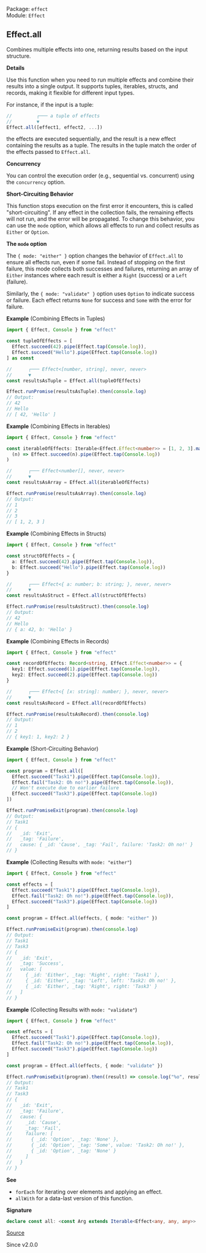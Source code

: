 Package: `effect`<br />
Module: `Effect`<br />

## Effect.all

Combines multiple effects into one, returning results based on the input
structure.

**Details**

Use this function when you need to run multiple effects and combine their
results into a single output. It supports tuples, iterables, structs, and
records, making it flexible for different input types.

For instance, if the input is a tuple:

```ts
//         ┌─── a tuple of effects
//         ▼
Effect.all([effect1, effect2, ...])
```

the effects are executed sequentially, and the result is a new effect
containing the results as a tuple. The results in the tuple match the order
of the effects passed to `Effect.all`.

**Concurrency**

You can control the execution order (e.g., sequential vs. concurrent) using
the `concurrency` option.

**Short-Circuiting Behavior**

This function stops execution on the first error it encounters, this is
called "short-circuiting". If any effect in the collection fails, the
remaining effects will not run, and the error will be propagated. To change
this behavior, you can use the `mode` option, which allows all effects to run
and collect results as `Either` or `Option`.

**The `mode` option**

The `{ mode: "either" }` option changes the behavior of `Effect.all` to
ensure all effects run, even if some fail. Instead of stopping on the first
failure, this mode collects both successes and failures, returning an array
of `Either` instances where each result is either a `Right` (success) or a
`Left` (failure).

Similarly, the `{ mode: "validate" }` option uses `Option` to indicate
success or failure. Each effect returns `None` for success and `Some` with
the error for failure.

**Example** (Combining Effects in Tuples)

```ts
import { Effect, Console } from "effect"

const tupleOfEffects = [
  Effect.succeed(42).pipe(Effect.tap(Console.log)),
  Effect.succeed("Hello").pipe(Effect.tap(Console.log))
] as const

//      ┌─── Effect<[number, string], never, never>
//      ▼
const resultsAsTuple = Effect.all(tupleOfEffects)

Effect.runPromise(resultsAsTuple).then(console.log)
// Output:
// 42
// Hello
// [ 42, 'Hello' ]
```

**Example** (Combining Effects in Iterables)

```ts
import { Effect, Console } from "effect"

const iterableOfEffects: Iterable<Effect.Effect<number>> = [1, 2, 3].map(
  (n) => Effect.succeed(n).pipe(Effect.tap(Console.log))
)

//      ┌─── Effect<number[], never, never>
//      ▼
const resultsAsArray = Effect.all(iterableOfEffects)

Effect.runPromise(resultsAsArray).then(console.log)
// Output:
// 1
// 2
// 3
// [ 1, 2, 3 ]
```

**Example** (Combining Effects in Structs)

```ts
import { Effect, Console } from "effect"

const structOfEffects = {
  a: Effect.succeed(42).pipe(Effect.tap(Console.log)),
  b: Effect.succeed("Hello").pipe(Effect.tap(Console.log))
}

//      ┌─── Effect<{ a: number; b: string; }, never, never>
//      ▼
const resultsAsStruct = Effect.all(structOfEffects)

Effect.runPromise(resultsAsStruct).then(console.log)
// Output:
// 42
// Hello
// { a: 42, b: 'Hello' }
```

**Example** (Combining Effects in Records)

```ts
import { Effect, Console } from "effect"

const recordOfEffects: Record<string, Effect.Effect<number>> = {
  key1: Effect.succeed(1).pipe(Effect.tap(Console.log)),
  key2: Effect.succeed(2).pipe(Effect.tap(Console.log))
}

//      ┌─── Effect<{ [x: string]: number; }, never, never>
//      ▼
const resultsAsRecord = Effect.all(recordOfEffects)

Effect.runPromise(resultsAsRecord).then(console.log)
// Output:
// 1
// 2
// { key1: 1, key2: 2 }
```

**Example** (Short-Circuiting Behavior)

```ts
import { Effect, Console } from "effect"

const program = Effect.all([
  Effect.succeed("Task1").pipe(Effect.tap(Console.log)),
  Effect.fail("Task2: Oh no!").pipe(Effect.tap(Console.log)),
  // Won't execute due to earlier failure
  Effect.succeed("Task3").pipe(Effect.tap(Console.log))
])

Effect.runPromiseExit(program).then(console.log)
// Output:
// Task1
// {
//   _id: 'Exit',
//   _tag: 'Failure',
//   cause: { _id: 'Cause', _tag: 'Fail', failure: 'Task2: Oh no!' }
// }
```

**Example** (Collecting Results with `mode: "either"`)

```ts
import { Effect, Console } from "effect"

const effects = [
  Effect.succeed("Task1").pipe(Effect.tap(Console.log)),
  Effect.fail("Task2: Oh no!").pipe(Effect.tap(Console.log)),
  Effect.succeed("Task3").pipe(Effect.tap(Console.log))
]

const program = Effect.all(effects, { mode: "either" })

Effect.runPromiseExit(program).then(console.log)
// Output:
// Task1
// Task3
// {
//   _id: 'Exit',
//   _tag: 'Success',
//   value: [
//     { _id: 'Either', _tag: 'Right', right: 'Task1' },
//     { _id: 'Either', _tag: 'Left', left: 'Task2: Oh no!' },
//     { _id: 'Either', _tag: 'Right', right: 'Task3' }
//   ]
// }
```

**Example** (Collecting Results with `mode: "validate"`)

```ts
import { Effect, Console } from "effect"

const effects = [
  Effect.succeed("Task1").pipe(Effect.tap(Console.log)),
  Effect.fail("Task2: Oh no!").pipe(Effect.tap(Console.log)),
  Effect.succeed("Task3").pipe(Effect.tap(Console.log))
]

const program = Effect.all(effects, { mode: "validate" })

Effect.runPromiseExit(program).then((result) => console.log("%o", result))
// Output:
// Task1
// Task3
// {
//   _id: 'Exit',
//   _tag: 'Failure',
//   cause: {
//     _id: 'Cause',
//     _tag: 'Fail',
//     failure: [
//       { _id: 'Option', _tag: 'None' },
//       { _id: 'Option', _tag: 'Some', value: 'Task2: Oh no!' },
//       { _id: 'Option', _tag: 'None' }
//     ]
//   }
// }
```

**See**

- `forEach` for iterating over elements and applying an effect.
- `allWith` for a data-last version of this function.

**Signature**

```ts
declare const all: <const Arg extends Iterable<Effect<any, any, any>> | Record<string, Effect<any, any, any>>, O extends NoExcessProperties<{ readonly concurrency?: Concurrency | undefined; readonly batching?: boolean | "inherit" | undefined; readonly discard?: boolean | undefined; readonly mode?: "default" | "validate" | "either" | undefined; readonly concurrentFinalizers?: boolean | undefined; }, O>>(arg: Arg, options?: O) => All.Return<Arg, O>
```

[Source](https://github.com/Effect-TS/effect/tree/main/packages/effect/src/Effect.ts#L825)

Since v2.0.0
